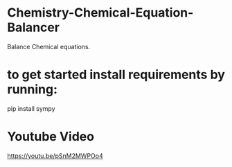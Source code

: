 # Chemistry-Chemical-Equation-Balancer
Balance Chemical equations.

# to get started install requirements by running:

pip install sympy

# Youtube Video
https://youtu.be/pSnM2MWPOo4
